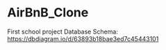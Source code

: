 # AirBnB_Clone
First school project
Database Schema: https://dbdiagram.io/d/63893b18bae3ed7c45443101
